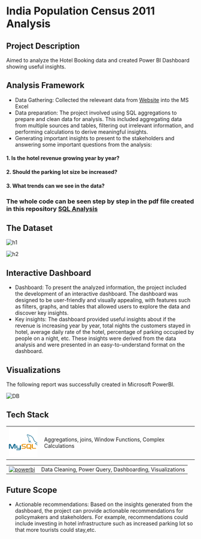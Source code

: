 # India Population Census 2011 Analysis
## Project Description

Aimed to analyze the Hotel Booking data and created Power BI Dashboard showing useful insights.

## Analysis Framework
 
- Data Gathering: Collected the releveant data from [Website](https://absentdata.com/data-analysis/where-to-find-data/) into the MS Excel
- Data preparation: The project involved using SQL aggregations to prepare and clean data for analysis. This included aggregating data from multiple sources and tables, filtering out irrelevant information, and performing calculations to derive meaningful insights.
- Generating important insights to present to the stakeholders and answering some important questions from the analysis:
#### 1. Is the hotel revenue growing year by year?
#### 2. Should the parking lot size be increased?
#### 3. What trends can we see in the data?
  
### The whole code can be seen step by step in the pdf file created in this repository [SQL Analysis](https://github.com/Anshika10022001/Hotel-Analysis/blob/main/hotel_pdf.pdf)

## The Dataset

![h1](https://github.com/Anshika10022001/Hotel-Analysis/assets/128470731/7d1f3b18-901b-4186-9323-5d4c3fc704cc)

![h2](https://github.com/Anshika10022001/Hotel-Analysis/assets/128470731/8604c27b-cec8-4ee7-80ac-e5fc4d4ea8a0)


## Interactive Dashboard
- Dashboard: To present the analyzed information, the project included the development of an interactive dashboard. The dashboard was designed to be user-friendly and visually appealing, with features such as filters, graphs, and tables that allowed users to explore the data and discover key insights.
- Key insights: The dashboard provided useful insights about if the revenue is increasing year by year, total nights the customers stayed in hotel, average daily rate of the hotel, percentage of parking occupied by people on a night, etc. These insights were derived from the data analysis and were presented in an easy-to-understand format on the dashboard.


## Visualizations

The following report was successfully created in Microsoft PowerBI.

![DB](https://github.com/Anshika10022001/Hotel-Analysis/assets/128470731/99243e34-cf84-438e-89c0-061e7b754fa5)


## Tech Stack

<table style="border: none; border-collapse: collapse;">
  <tr>
    <td style="vertical-align: middle;">
      <a href="https://www.mysql.com/" target="_blank" rel="noreferrer">
        <img src="https://raw.githubusercontent.com/devicons/devicon/master/icons/mysql/mysql-original-wordmark.svg" alt="mysql" width="80" height="80"/>
      </a>
    </td>
    <td style="vertical-align: middle; padding-left: 10px;">
      Aggregations, joins, Window Functions, Complex Calculations
    </td>
  </tr>
</table>

<table style="border: none; border-collapse: collapse;">
  <tr>
    <td style="vertical-align: middle;">
      <a href="https://learn.microsoft.com/en-us/power-bi/" target="_blank" rel="noreferrer">
        <img src="https://upload.wikimedia.org/wikipedia/commons/c/cf/New_Power_BI_Logo.svg" alt="powerbi" width="80" height="80"/>
      </a>
    </td>
    <td style="vertical-align: middle; padding-left: 10px;">
      Data Cleaning, Power Query, Dashboarding, Visualizations
    </td>
  </tr>
</table>


## Future Scope

- Actionable recommendations: Based on the insights generated from the dashboard, the project can provide actionable recommendations for policymakers and stakeholders. For example, recommendations could include investing in hotel infrastructure such as increased parking lot so that more tourists could stay,etc.

